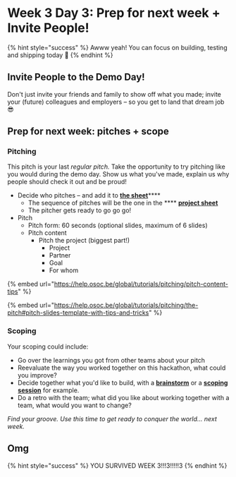# Week 3 Day 3: Prep for next week + Invite People!

{% hint style="success" %}
Awww yeah! You can focus on building, testing and shipping today 🥳
{% endhint %}

## Invite People to the Demo Day!

Don't just invite your friends and family to show off what you made; invite your (future) colleagues and employers – so you get to land that dream job 😎

## Prep for next week: pitches + scope

### Pitching

This pitch is your last _regular pitch._ Take the opportunity to try pitching like you would during the demo day. Show us what you've made, explain us why people should check it out and be proud!

* Decide who pitches – and add it to [**the sheet**](https://docs.google.com/spreadsheets/d/1kYlOkmtwzf7le9x\_HVQ8tdbAn6gg2xG2tNKE-qMEm-Q/edit?usp=sharing)****
  * The sequence of pitches will be the one in the **** [**project sheet**](https://docs.google.com/spreadsheets/d/1kYlOkmtwzf7le9x\_HVQ8tdbAn6gg2xG2tNKE-qMEm-Q/edit?usp=sharing)
  * The pitcher gets ready to go go go!
* Pitch
  * Pitch form: 60 seconds (optional slides, maximum of 6 slides)
  * Pitch content
    * Pitch the project (biggest part!)
      * Project
      * Partner
      * Goal
      * For whom

{% embed url="https://help.osoc.be/global/tutorials/pitching/pitch-content-tips" %}

{% embed url="https://help.osoc.be/global/tutorials/pitching/the-pitch#pitch-slides-template-with-tips-and-tricks" %}

### Scoping

Your scoping could include:

* Go over the learnings you got from other teams about your pitch
* Reevaluate the way you worked together on this hackathon, what could you improve?
* Decide together what you'd like to build, with a [**brainstorm**](https://help.osoc.be/global/coaches/the-coaching-job/how-to-manage-a-team#3-brainstorm-ideas-2-bonus-adaptions) or a [**scoping session**](https://help.osoc.be/global/coaches/the-coaching-job/how-to-manage-a-team#how-to-do-a-scoping-session) for example.
* Do a retro with the team; what did you like about working together with a team, what would you want to change?

_Find your groove. Use this time to get ready to conquer the world... next week._

## Omg

{% hint style="success" %}
YOU SURVIVED WEEK 3!!!3!!!!!3
{% endhint %}

